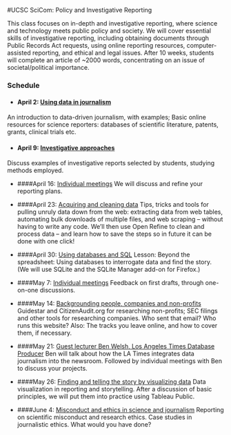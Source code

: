 
#UCSC SciCom: Policy and Investigative Reporting

This class focuses on in-depth and investigative reporting, where science and technology meets public policy and society. We will cover essential skills of investigative reporting, including obtaining documents through Public Records Act requests, using online reporting resources, computer-assisted reporting, and ethical and legal issues. After 10 weeks, students will complete an article of ~2000 words, concentrating on an issue of societal/political importance.

### Schedule

- #### April 2: [Using data in journalism](week1.html)
An introduction to data-driven journalism, with examples;
Basic online resources for science reporters: databases of scientific literature, patents, grants, clinical trials etc.


- #### April 9: [Investigative approaches](week2.html)
Discuss examples of investigative reports selected by students, studying methods employed.

- ####April 16: [Individual meetings](week3.html)
We will discuss and refine your reporting plans.

- ####April 23: [Acquiring and cleaning data](week4.html)
Tips, tricks and tools for pulling unruly data down from the web: extracting data from web tables, automating bulk downloads of multiple files, and web scraping – without having to write any code. We’ll then use Open Refine to clean and process data – and learn how to save the steps so in future it can be done with one click!

- ####April 30: [Using databases and SQL](week5.html)
Lesson: Beyond the spreadsheet: Using databases to interrogate data and find the story. (We will use SQLite and the SQLite Manager add-on for Firefox.)

- ####May 7: [Individual meetings](week6.html)
Feedback on first drafts, through one-on-one discussions.

- ####May 14: [Backgrounding people, companies and non-profits](week7.html)
Guidestar and CitizenAudit.org for researching non-profits; SEC filings and other tools for researching companies. Who sent that email? Who runs this website? Also: The tracks you leave online, and how to cover them, if necessary.

- ####May 21: [Guest lecturer Ben Welsh, Los Angeles Times Database Producer](week8.html)
Ben will talk about how the LA Times integrates data journalism into the newsroom. Followed by individual meetings with Ben  to discuss your projects.

- ####May 26: [Finding and telling the story by visualizing data](week9.html)
Data visualization in reporting and storytelling. After a discussion of basic principles, we will put them into practice using Tableau Public.

- ####June 4: [Misconduct and ethics in science and journalism](week10.html)
Reporting on scientific misconduct and research ethics. Case studies in journalistic ethics. What would you have done?


